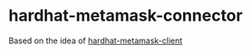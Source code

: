 # hardhat-metamask-connector



Based on the idea of [hardhat-metamask-client](https://github.com/deusfinance/Hardhat-metamask-client)
